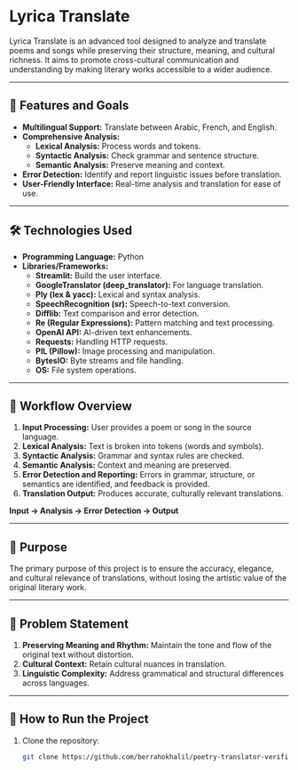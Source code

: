 # Lyrica Translate

Lyrica Translate is an advanced tool designed to analyze and translate poems and songs while preserving their structure, meaning, and cultural richness. It aims to promote cross-cultural communication and understanding by making literary works accessible to a wider audience.

---

## 🌟 Features and Goals

- **Multilingual Support:** Translate between Arabic, French, and English.
- **Comprehensive Analysis:**
  - **Lexical Analysis:** Process words and tokens.
  - **Syntactic Analysis:** Check grammar and sentence structure.
  - **Semantic Analysis:** Preserve meaning and context.
- **Error Detection:** Identify and report linguistic issues before translation.
- **User-Friendly Interface:** Real-time analysis and translation for ease of use.

---

## 🛠 Technologies Used

- **Programming Language:** Python
- **Libraries/Frameworks:**
  - **Streamlit:** Build the user interface.
  - **GoogleTranslator (deep_translator):** For language translation.
  - **Ply (lex & yacc):** Lexical and syntax analysis.
  - **SpeechRecognition (sr):** Speech-to-text conversion.
  - **Difflib:** Text comparison and error detection.
  - **Re (Regular Expressions):** Pattern matching and text processing.
  - **OpenAI API:** AI-driven text enhancements.
  - **Requests:** Handling HTTP requests.
  - **PIL (Pillow):** Image processing and manipulation.
  - **BytesIO:** Byte streams and file handling.
  - **OS:** File system operations.

---

## 📝 Workflow Overview

1. **Input Processing:** User provides a poem or song in the source language.
2. **Lexical Analysis:** Text is broken into tokens (words and symbols).
3. **Syntactic Analysis:** Grammar and syntax rules are checked.
4. **Semantic Analysis:** Context and meaning are preserved.
5. **Error Detection and Reporting:** Errors in grammar, structure, or semantics are identified, and feedback is provided.
6. **Translation Output:** Produces accurate, culturally relevant translations.

**Input → Analysis → Error Detection → Output**

---

## 🎯 Purpose

The primary purpose of this project is to ensure the accuracy, elegance, and cultural relevance of translations, without losing the artistic value of the original literary work.

---

## 🤔 Problem Statement

1. **Preserving Meaning and Rhythm:** Maintain the tone and flow of the original text without distortion.
2. **Cultural Context:** Retain cultural nuances in translation.
3. **Linguistic Complexity:** Address grammatical and structural differences across languages.

---

## 🚀 How to Run the Project

1. Clone the repository:
   ```bash
   git clone https://github.com/berrahokhalil/poetry-translator-verifier
